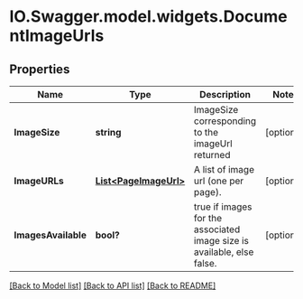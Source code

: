 # IO.Swagger.model.widgets.DocumentImageUrls
## Properties

Name | Type | Description | Notes
------------ | ------------- | ------------- | -------------
**ImageSize** | **string** | ImageSize corresponding to the imageUrl returned  | [optional] 
**ImageURLs** | [**List&lt;PageImageUrl&gt;**](PageImageUrl.md) | A list of image url (one per page). | [optional] 
**ImagesAvailable** | **bool?** | true if images for the associated image size is available, else false. | [optional] 

[[Back to Model list]](../README.md#documentation-for-models) [[Back to API list]](../README.md#documentation-for-api-endpoints) [[Back to README]](../README.md)


